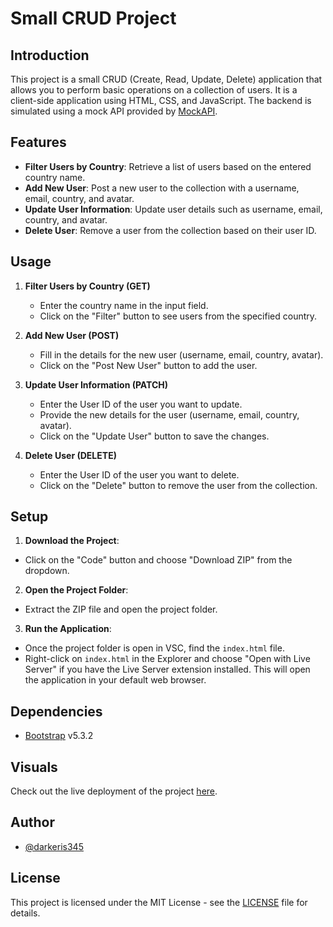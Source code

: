 # Small CRUD Project

## Introduction

This project is a small CRUD (Create, Read, Update, Delete) application that allows you to perform basic operations on a collection of users. It is a client-side application using HTML, CSS, and JavaScript. The backend is simulated using a mock API provided by [MockAPI](https://mockapi.io/).

## Features

- **Filter Users by Country**: Retrieve a list of users based on the entered country name.
- **Add New User**: Post a new user to the collection with a username, email, country, and avatar.
- **Update User Information**: Update user details such as username, email, country, and avatar.
- **Delete User**: Remove a user from the collection based on their user ID.

## Usage

1. **Filter Users by Country (GET)**
   - Enter the country name in the input field.
   - Click on the "Filter" button to see users from the specified country.

2. **Add New User (POST)**
   - Fill in the details for the new user (username, email, country, avatar).
   - Click on the "Post New User" button to add the user.

3. **Update User Information (PATCH)**
   - Enter the User ID of the user you want to update.
   - Provide the new details for the user (username, email, country, avatar).
   - Click on the "Update User" button to save the changes.

4. **Delete User (DELETE)**
   - Enter the User ID of the user you want to delete.
   - Click on the "Delete" button to remove the user from the collection.

## Setup

1. **Download the Project**: 
- Click on the "Code" button and choose "Download ZIP" from the dropdown.
2. **Open the Project Folder**: 
- Extract the ZIP file and open the project folder.
3. **Run the Application**:  
- Once the project folder is open in VSC, find the `index.html` file.
- Right-click on `index.html` in the Explorer and choose "Open with Live Server" if you have the Live Server extension installed. This will open the application in your default web browser.


## Dependencies

- [Bootstrap](https://getbootstrap.com/) v5.3.2

## Visuals

Check out the live deployment of the project [here](https://winter-project-kouderiai.vercel.app/).


## Author

- [@darkeris345](https://github.com/darkeris345) 

## License

This project is licensed under the MIT License - see the [LICENSE](LICENSE) file for details.
